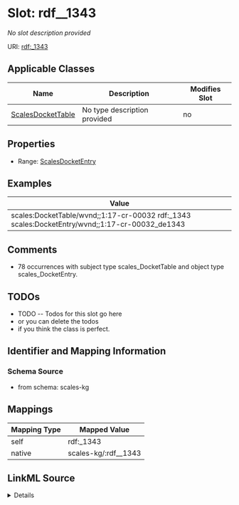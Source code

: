 

# Slot: rdf__1343


_No slot description provided_





URI: [rdf:_1343](http://www.w3.org/1999/02/22-rdf-syntax-ns#_1343)



<!-- no inheritance hierarchy -->





## Applicable Classes

| Name | Description | Modifies Slot |
| --- | --- | --- |
| [ScalesDocketTable](../classes/ScalesDocketTable.md) | No type description provided |  no  |







## Properties

* Range: [ScalesDocketEntry](../classes/ScalesDocketEntry.md)






## Examples

| Value |
| --- |
| scales:DocketTable/wvnd;;1:17-cr-00032 rdf:_1343 scales:DocketEntry/wvnd;;1:17-cr-00032_de1343 |

## Comments

* 78 occurrences with subject type scales_DocketTable and object type scales_DocketEntry.

## TODOs

* TODO -- Todos for this slot go here
* or you can delete the todos
* if you think the class is perfect.

## Identifier and Mapping Information







### Schema Source


* from schema: scales-kg




## Mappings

| Mapping Type | Mapped Value |
| ---  | ---  |
| self | rdf:_1343 |
| native | scales-kg/:rdf__1343 |




## LinkML Source

<details>
```yaml
name: rdf__1343
description: No slot description provided
todos:
- TODO -- Todos for this slot go here
- or you can delete the todos
- if you think the class is perfect.
comments:
- 78 occurrences with subject type scales_DocketTable and object type scales_DocketEntry.
examples:
- value: scales:DocketTable/wvnd;;1:17-cr-00032 rdf:_1343 scales:DocketEntry/wvnd;;1:17-cr-00032_de1343
from_schema: scales-kg
rank: 1000
slot_uri: rdf:_1343
alias: rdf__1343
domain_of:
- scales_DocketTable
range: scales_DocketEntry

```
</details>